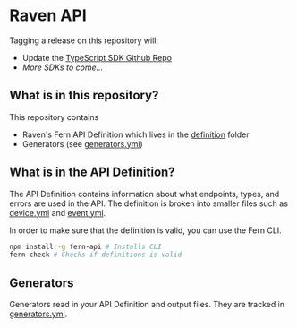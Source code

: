 # Raven API

Tagging a release on this repository will:

- Update the [TypeScript SDK Github Repo](https://github.com/fern-api/raven-node)
- _More SDKs to come..._

## What is in this repository?

This repository contains

- Raven's Fern API Definition which lives in the [definition](./fern/api/definition/) folder
- Generators (see [generators.yml](./fern/api/generators.yml))

## What is in the API Definition?

The API Definition contains information about what endpoints, types, and errors are used in the API. The definition is broken into smaller files such as [device.yml](fern/api/definition/device.yml) and [event.yml](fern/api/definition/event.yml).

In order to make sure that the definition is valid, you can use the Fern CLI.

```bash
npm install -g fern-api # Installs CLI
fern check # Checks if definitions is valid
```

## Generators

Generators read in your API Definition and output files. They are tracked in [generators.yml](./fern/api/generators.yml).
